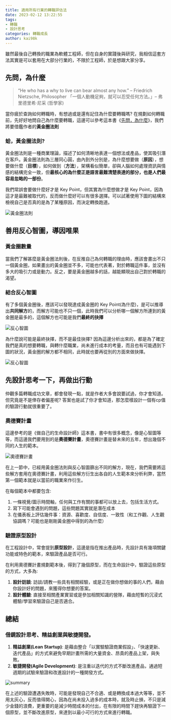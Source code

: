```yaml
---
title: 適用所有行業的轉職評估法
date: 2023-02-12 13:22:55
tags:
- 轉職
- 設計思考
categories: 轉職成長
author: kai98k
---
```

雖然最後自己轉換的職業為軟體工程師，但在自身的實踐後與研究，我相信這套方法其實是可以套用在大部分行業的，不限於工程師，於是想跟大家分享。


## 先問，為什麼

>“He who has a why to live can bear almost any how.”
– Friedrich Nietzsche, Philosopher
「一個人動機足夠，就可以忍受任何方法。」– 弗里德里希‧尼采 (哲學家)

當你疲於查詢如何轉職時，有想過或是還有記住為什麼要轉職嗎?
在規劃如何轉職前，先好好地問自己為什麼要轉職，這邊可以參考這本書《[先問，為什麼](https://www.books.com.tw/products/E050028575?sloc=main)》，我們將要借鑑作者的**黃金圈法則**


### 蛤，黃金圈法則?
黃金圈法則是一種商業理論，描述了如何清晰地表達一個想法或產品，使其吸引潛在客戶。黃金圈法則為三層同心圓，由內到外分別是，為什麼想要做（**原因**），想要做什麼（**目標**），如何做到（**方法**），架構看似簡單，卻與人腦如何處理資訊與情感的結構完全一致，但**最核心的為什麼正是語言最難清楚表達的部分，也是人們最容易忽略的一部份**。

我們常誤會要做什麼好才是 Key Point，但其實為什麼想做才是 Key Point，因為這才是最難被取代的，反而做什麼好可以有很多選擇。可以試著使用下圖的結構來檢視自己是否真的是為了某種原因，而決定轉換跑道。

![黃金圈法則](https://i.imgur.com/pTrXOrW.png)

## 善用反心智圖，導因唯果

### 黃金圈數量
當我們了解甚麼是黃金圈法則後，在反推自己為何轉職的理由時，應該會畫出不只一個黃金圈，如果畫出的黃金圈並不多，可能也代表著，對於轉職這件事，並沒有多大的吸引力或是動力。反之，要是黃金圈越多的話，越能顯現出自己對於轉職的渴望。

### 結合反心智圖
有了多個黃金圈後，應該可以發現達成黃金圈的 Key Point(為什麼)，是可以推導出**共同解方**的，而解方可能也不只一個，此時我們可以分析哪一個解方所連到的黃金圈是最多的，這個解方也可能是我們**最終的抉擇**

![反心智圖](https://i.imgur.com/rP38TlT.png)

為什麼說可能是最終抉擇，而不是最佳抉擇?
因為這邊分析出來的，都是為了確定我們是真的想要轉職，與轉什麼職業，尚未進行成本的考量，而且也有可能遇到下圖的狀況，黃金圈的解方都不相同，此時就也要再從別的方面來做抉擇。

![反心智圖](https://i.imgur.com/Fuexdss.png)

<!-- 例如，如果你想要向人們推銷一款新手機，你可以先說：「我們的目標是為你提供一款超薄、超快的手機。」然後你可以說：「我們之所以這樣做，是因為我們相信人們應該有一款設計精美、性能出色的手機，能讓他們在生活和工作中更有效率。」最後，你可以說：「我們是通過使用最先進的技術和材料，以及經過嚴格測試的製造過程來實現這一目標的。」這就是黃金圈法則的一個簡單示例。
 -->
 ## 先設計思考一下，再做出行動
 仲觀多篇轉職成功文章，都會發現一點，就是作者大多會說要試過，你才會知道。但究竟是不是倖存者偏差呢? 答案也是試了你才會知道，那怎麼樣設計一個有cp值的驗證行動就很重要了。
 ### 奧德賽計畫
 這邊參考的是《做自己的生命設計師》這本書，書中有很多概念，像是心智圖等等，而這邊我們要用到的是**奧德賽計畫**，奧德賽計畫是替未來的五年，想出幾個不同的人生的範本。

![奧德賽計畫](https://i.imgur.com/0POrtxl.png)

在上一節中，已經用黃金圈法則與反心智圖篩出不同的解方，現在，我們需要將這些解方套用在奧德賽計畫，利用這些解方衍生出各自的人生範本來分析利弊，當然第一個範本就是以當前的職業來作衍生。

在每個範本中都要包含:
1. 一條視覺/圖示時間軸，任何與工作有關的事都可以放上去，包括生活方式。
2. 寫下可能會遇到的問題，這些問題其實就是潛在成本
3. 在儀表板上評估幾件事：資源、喜歡度、自信度、一致性（和工作觀、人生觀協調嗎？可能也是剛剛黃金圈中得到的為什麼）


### 驗證原型設計
在工程設計中，常會提到**原型設計**，這邊是指在推出產品時，先設計具有幾項關鍵功能或特色的範本，來驗證產品是否可行。

在利用奧德賽計畫規劃範本後，得到了幾個原型，而在生命設計中，驗證這些原型的方式，大多為:
1. **設計訪談**: 訪談/請教一些具有相關經驗，或是正在做你想做的事的人們，藉由你設計好的問題，來獲得你想要的答案。
2. **設計體驗**: 直接至相關產業實習或是參加相關知識的營隊，藉由短暫的沉浸式體驗/學習來驗證自己是否適合。


## 總結

### 借鏡設計思考、精益創業與敏捷開發。

1. **精益創業(Lean Startup)**: 是藉由整合「以實驗驗證商業假設」、「快速更新、迭代產品」的方式來避免早期計畫所需的大量資金、昂貴的產品上架，與失敗。
2. **敏捷開發(Agile Development)**: 是注重以迭代的方式不斷改進產品，通過短週期的試驗來驗證和改進設計的一種開發方式。
 
![summary](https://i.imgur.com/HIpxzgS.png)

在上述的驗證遭遇失敗時，可能是發現自己不合適、或是轉換成本過大等等，並不用太灰心，反而值得開心，因為在尚未投入過多的成本時，就及時止損，不只是減少金錢的浪費，更重要的是減少時間成本的付出，在有限的時間下趕快再驗證下一個原型，並不斷改進原型，來達到以最小可行的方式來進行轉職。